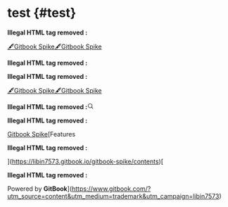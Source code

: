 # test {#test}

**Illegal HTML tag removed :**<g><line x1="3" y1="12" x2="21" y2="12"></line><line x1="3" y1="6" x2="21" y2="6"></line><line x1="3" y1="18" x2="21" y2="18"></line></g>

[🖋Gitbook Spike](https://libin7573.gitbook.io/gitbook-spike/)[🖋Gitbook Spike](https://libin7573.gitbook.io/gitbook-spike/)

**Illegal HTML tag removed :**<g><circle cx="10.5" cy="10.5" r="7.5"></circle><line x1="21" y1="21" x2="15.8" y2="15.8"></line></g>

**Illegal HTML tag removed :**<g><circle cx="10.5" cy="10.5" r="7.5"></circle><line x1="21" y1="21" x2="15.8" y2="15.8"></line></g>

[🖋Gitbook Spike](https://libin7573.gitbook.io/gitbook-spike/)[🖋Gitbook Spike](https://libin7573.gitbook.io/gitbook-spike/)

**Illegal HTML tag removed :**<svg preserveAspectRatio="xMidYMid meet" height="1em" width="1em" fill="none" xmlns="http://www.w3.org/2000/svg" viewBox="0 0 24 24" stroke-width="2" stroke-linecap="round" stroke-linejoin="round" stroke="currentColor" class="icon-7f6730be--text-3f89f380"><g><circle cx="10.5" cy="10.5" r="7.5"></circle><line x1="21" y1="21" x2="15.8" y2="15.8"></line></g></svg>

**Illegal HTML tag removed :**<g><line x1="19" y1="12" x2="5" y2="12"></line><polyline points="12 19 5 12 12 5"></polyline></g>

[Gitbook Spike](https://libin7573.gitbook.io/gitbook-spike/)[Features

**Illegal HTML tag removed :**<g><polyline points="9 18 15 12 9 6"></polyline></g>

](https://libin7573.gitbook.io/gitbook-spike/contents)[

**Illegal HTML tag removed :**<g><path d="M480.026 640.677c17.205 0 31.2 13.997 31.2 31.194s-13.995 31.193-31.2 31.193c-17.197 0-31.193-13.996-31.193-31.193 0-17.197 13.996-31.194 31.193-31.194m489.93-193.226c-17.203 0-31.2-13.998-31.2-31.195 0-17.204 13.997-31.2 31.2-31.2 17.198 0 31.194 13.996 31.194 31.2 0 17.197-13.996 31.195-31.193 31.195m0-127.804c-53.269 0-96.609 43.34-96.609 96.609 0 10.373 1.723 20.702 5.123 30.741L559.328 616.879c-18.132-26.128-47.521-41.617-79.302-41.617-36.821 0-70.391 21.065-86.63 54.003L106.68 478.109c-30.288-15.927-52.965-65.817-50.56-111.223 1.248-23.687 9.438-42.071 21.897-49.17 7.916-4.493 17.436-4.099 27.526 1.188l1.916 1.01c75.96 40.022 324.6 170.981 335.063 175.844 16.157 7.47 25.14 10.5 52.659-2.547l513.958-267.3c7.53-2.844 16.315-10.062 16.315-21.023 0-15.205-15.72-21.199-15.765-21.199-29.218-14.018-74.163-35.054-117.987-55.57C798.033 84.26 691.861 34.547 645.23 10.132c-40.253-21.072-72.655-3.311-78.432.282l-11.227 5.555C345.727 119.743 64.898 258.826 48.911 268.553 20.278 285.973 2.547 320.679.252 363.768c-3.586 68.304 31.261 139.506 81.069 165.634l303.172 156.354c6.83 47.306 47.55 82.725 95.532 82.725 52.78 0 95.808-42.546 96.603-95.14L910.541 492.38c16.93 13.233 37.92 20.486 59.416 20.486 53.268 0 96.61-43.341 96.61-96.61s-43.342-96.61-96.61-96.61" fill-rule="evenodd"></path></g>

Powered by **GitBook**](https://www.gitbook.com/?utm_source=content&utm_medium=trademark&utm_campaign=libin7573)